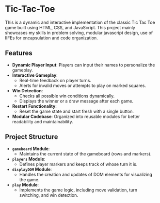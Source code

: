 # Tic-Tac-Toe

This is a dynamic and interactive implementation of the classic Tic Tac Toe game built using HTML, CSS, and JavaScript. This project mainly showcases my skills in problem solving, modular javascript design, use of IIFEs for encapsulation and code organization. 

## Features

- **Dynamic Player Input**: Players can input their names to personalize the gameplay.
- **Interactive Gameplay**:
  - Real-time feedback on player turns.
  - Alerts for invalid moves or attempts to play on marked squares.
- **Win Detection**:
  - Checks all possible win conditions dynamically.
  - Displays the winner or a draw message after each game.
- **Restart Functionality**:
  - Reset the game state and start fresh with a single button.
- **Modular Codebase**: Organized into reusable modules for better readability and maintainability.

## Project Structure

- **`gameboard` Module**:
  - Maintains the current state of the gameboard (rows and markers).
- **`players` Module**:
  - Defines player markers and keeps track of whose turn it is.
- **`displayDOM` Module**:
  - Handles the creation and updates of DOM elements for visualizing the game.
- **`play` Module**:
  - Implements the game logic, including move validation, turn switching, and win detection.
